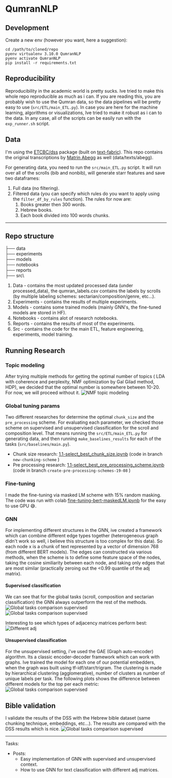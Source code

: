# QumranNLP
## Development
Create a new env (however you want, here a suggestion):
```shell
cd /path/to/cloned/repo
pyenv virtualenv 3.10.0 QumranNLP
pyenv activate QumranNLP
pip install -r requirements.txt
```

## Reproducibility
Reproducibility in the academic world is pretty sucks. Ive tried to make this whole repo reproducible as much as i can.
If you are reading this, you are probably wish to use the Qumran data, so the data pipelines will be pretty easy to use (`src/ETL/main_ETL.py`).
In case you are here for the machine learning, algorithms or visualizations, Ive tried to make it robust as i can to the data.
In any case, all of the scripts can be easily run with the `exp_runner.sh` script.



## Data
I'm using the [ETCBC/dss](https://github.com/ETCBC/dss/tree/master) package (built on [text-fabric](https://github.com/annotation/text-fabric/)).
This repo contains the original transcriptions by [Matrin Abegg](https://en.wikipedia.org/wiki/Martin_Abegg) as well (data/texts/abegg).

For generating data, you need to run the `src/main_ETL.py` script.
It will run over all of the scrolls (bib and nonbib), will generate starr features and save two dataframes:
1. Full data (no filtering).
2. Filtered data (you can specify which rules do you want to apply using the `filter_df_by_rules` function). The rules for now are:
   1. Books greater then 300 words.
   2. Hebrew books.
   3. Each book divided into 100 words chunks.





---
## Repo structure

├── data\
├── experiments\
├── models\
├── notebooks\
├── reports\
├── src\

1. Data - contains the most updated processed data (under processed_data), the qumran_labels.csv contains the labels by scrolls (by multiple labeling schemes: sectarian/composition/genre, etc...).
2. Experiments - contains the results of multiple experiments.
3. Models - contains some trained models (mainly GNN's, the fine-tuned models are stored in HF).
4. Notebooks - contains alot of research notebooks.
5. Reports - contains the results of most of the experiments.
6. Src - contains the code for the main ETL, feature engineering, experiments, model training.

## Running Research
### Topic modeling
After trying multiple methods for getting the optimal number of topics 
( LDA with coherence and perplexity, NMF optimization by Gal Gilad method, HDP), we decided that the optimal number is somewhere between 10-20.
For now, we will proceed without it.
![NMF topic modeling](reports/plots/nmf_topic_modeling.png "NMF topic modeling")


### Global tuning params
Two different researches for determine the optimal `chunk_size` and the `pre_processing` scheme.
For evaluating each parameter, we checked those scheme on supervised and unsupervised classification for the scroll and composition level.
That means running the `src/ETL/main_ETL.py` for generating data, and then running `make_baselines_results` for each of the tasks (`src/baselines/main.py`).
* Chunk size research: [1.1-select_best_chunk_size.ipynb](notebooks%2F1.1-select_best_chunk_size.ipynb) (code in branch `new-chunking-scheme` )
* Pre processing research: [1.1-select_best_pre_processing_scheme.ipynb](notebooks%2F1.1-select_best_pre_processing_scheme.ipynb) (code in branch `create-pre-processing-schemes-19-08` )

### Fine-tuning
I made the fine-tuning via masked LM scheme with 15% random masking. 
The code was run with colab [fine-tuning-bert-maskedLM.ipynb](https://colab.research.google.com/drive/1N60StbssmT7ssd7ykXP9apKdaVdBa8-7?usp=sharing) for the easy to use GPU 😅. 

### GNN
For implementing different structures in the GNN, ive created a framework which can combine different edge types together (heterogeneous graph didn't work so well, i believe this structure is too complex for this data).
So each node x is a chunk of text represented by a vector of dimension 768 (from different BERT models).
The edges can constructed via various methods, when the scheme is to define some feature space of the nodes, taking the cosine similiarity between each node, and taking only edges that are most similar (practically zeroing out the <0.99 quantile of the adj matrix).

#### Supervised classification
We can see that for the global tasks (scroll, composition and sectarian classification) the GNN always outperform the rest of the methods.
![Global tasks comparison supervised](reports/plots/global_results/dss_supervised_composition.png "Global tasks comparison")
![Global tasks comparison supervised](reports/plots/global_results/dss_supervised_scroll.png "Global tasks comparison")



Interesting to see which types of adjacency matrices perform best:
![Different adj](experiments/dss/gnn/comparsion_plot_all_tasks_different_adj.png "Different adj")

#### Unsupervised classification
For the unsupervised setting, i've used the GAE (Graph auto-encoder) algorithm.
Its a classic encoder-decoder framework which can work with graphs.
Ive trained the model for each one of our potential embedders, when the graph was built using tf-idf/starr/trigram.
The clustering is made by hierarchical clustering (agglomerative), number of clusters as number of unique labels per task.
The following plots shows the difference between different models for the top per each metric:
![Global tasks comparison supervised](reports/plots/global_results/dss_unsupervised_composition.png "Global tasks comparison")

## Bible validation
I validate the results of the DSS with the Hebrew bible dataset (same chunking technique, embeddings, etc...).
The results are compared with the DSS results which is nice.
![Global tasks comparison supervised](reports/plots/global_results/bible_unsupervised_book.png "Global tasks comparison")



----- 
Tasks:
* Posts:
  * Easy implementation of GNN with supervised and unsupervised context. 
  * How to use GNN for text classification with different adj matrices.
